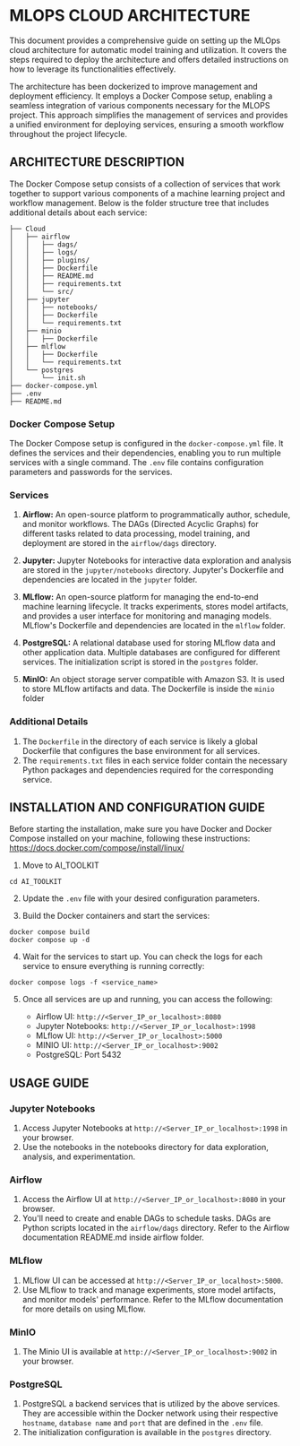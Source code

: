 # MLOPS CLOUD ARCHITECTURE

This document provides a comprehensive guide on setting up the MLOps cloud architecture for automatic model training and utilization. It covers the steps required to deploy the architecture and offers detailed instructions on how to leverage its functionalities effectively.

The architecture has been dockerized to improve management and deployment efficiency. It employs a Docker Compose setup, enabling a seamless integration of various components necessary for the MLOPS project. This approach simplifies the management of services and provides a unified environment for deploying services, ensuring a smooth workflow throughout the project lifecycle.

## ARCHITECTURE DESCRIPTION

The Docker Compose setup consists of a collection of services that work together to support various components of a machine learning project and workflow management. Below is the folder structure tree that includes additional details about each service:

```
├── Cloud
│   ├── airflow
│   │   ├── dags/
│   │   ├── logs/
│   │   ├── plugins/   
│   │   ├── Dockerfile
│   │   ├── README.md
│   │   ├── requirements.txt
│   │   └── src/
│   ├── jupyter
│   │   ├── notebooks/
│   │   ├── Dockerfile
│   │   └── requirements.txt
│   ├── minio
│   │   ├── Dockerfile
│   ├── mlflow
│   │   ├── Dockerfile
│   │   └── requirements.txt
│   └── postgres
│       └── init.sh
├── docker-compose.yml
├── .env
├── README.md
```

### Docker Compose Setup

The Docker Compose setup is configured in the `docker-compose.yml` file. It defines the services and their dependencies, enabling you to run multiple services with a single command. The `.env` file contains configuration parameters and passwords for the services.

### Services

1. **Airflow:** An open-source platform to programmatically author, schedule, and monitor workflows. The DAGs (Directed Acyclic Graphs) for different tasks related to data processing, model training, and deployment are stored in the `airflow/dags` directory.

2. **Jupyter:** Jupyter Notebooks for interactive data exploration and analysis are stored in the `jupyter/notebooks` directory. Jupyter's Dockerfile and dependencies are located in the `jupyter` folder.

3. **MLflow:** An open-source platform for managing the end-to-end machine learning lifecycle. It tracks experiments, stores model artifacts, and provides a user interface for monitoring and managing models. MLflow's Dockerfile and dependencies are located in the `mlflow` folder.

4. **PostgreSQL:** A relational database used for storing MLflow data and other application data. Multiple databases are configured for different services. The initialization script is stored in the `postgres` folder.

5. **MinIO:** An object storage server compatible with Amazon S3. It is used to store MLflow artifacts and data. The Dockerfile is inside the `minio` folder

### Additional Details
1. The `Dockerfile` in the directory of each service is likely a global Dockerfile that configures the base environment for all services.
2. The `requirements.txt` files in each service folder contain the necessary Python packages and dependencies required for the corresponding service.


## INSTALLATION AND CONFIGURATION GUIDE

Before starting the installation, make sure you have Docker and Docker Compose installed on your machine, following these instructions: https://docs.docker.com/compose/install/linux/ 

1. Move to AI_TOOLKIT

```
cd AI_TOOLKIT
```

2. Update the `.env` file with your desired configuration parameters. 
<!-- Replace the placeholders (xxx) with your actual values for passwords and other parameters. -->

3. Build the Docker containers and start the services:

```
docker compose build
docker compose up -d
```

4. Wait for the services to start up. You can check the logs for each service to ensure everything is running correctly:

```
docker compose logs -f <service_name>
```

5. Once all services are up and running, you can access the following:

    * Airflow UI: `http://<Server_IP_or_localhost>:8080`
    * Jupyter Notebooks: `http://<Server_IP_or_localhost>:1998`
    * MLflow UI: `http://<Server_IP_or_localhost>:5000`
    * MINIO UI: `http://<Server_IP_or_localhost>:9002`
    * PostgreSQL: Port 5432

## USAGE GUIDE

### Jupyter Notebooks
1. Access Jupyter Notebooks at `http://<Server_IP_or_localhost>:1998` in your browser.
2. Use the notebooks in the notebooks directory for data exploration, analysis, and experimentation.

### Airflow
1. Access the Airflow UI at `http://<Server_IP_or_localhost>:8080` in your browser.
2. You'll need to create and enable DAGs to schedule tasks. DAGs are Python scripts located in the `airflow/dags` directory. Refer to the Airflow documentation README.md inside airflow folder.

### MLflow
1. MLflow UI can be accessed at `http://<Server_IP_or_localhost>:5000`.
2. Use MLflow to track and manage experiments, store model artifacts, and monitor models' performance. Refer to the MLflow documentation for more details on using MLflow.

### MinIO
1. The Minio UI is available at `http://<Server_IP_or_localhost>:9002` in your browser.

### PostgreSQL
1. PostgreSQL a backend services that is utilized by the above services. They are accessible within the Docker network using their respective `hostname`, `database name` and `port` that are defined in the `.env` file.
2. The initialization configuration is available in the `postgres` directory.
